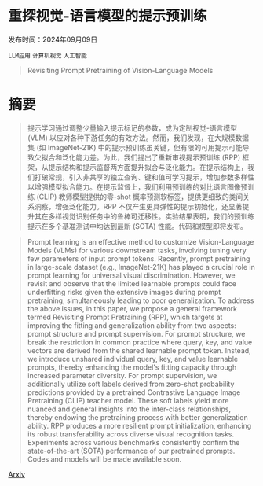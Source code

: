 # 重探视觉-语言模型的提示预训练

发布时间：2024年09月09日

`LLM应用` `计算机视觉` `人工智能`

> Revisiting Prompt Pretraining of Vision-Language Models

# 摘要

> 提示学习通过调整少量输入提示标记的参数，成为定制视觉-语言模型 (VLM) 以应对各种下游任务的有效方法。然而，我们发现，在大规模数据集 (如 ImageNet-21K) 中的提示预训练虽关键，但有限的可用提示可能导致欠拟合和泛化能力差。为此，我们提出了重新审视提示预训练 (RPP) 框架，从提示结构和提示监督两方面提升拟合与泛化能力。在提示结构上，我们打破常规，引入非共享的独立查询、键和值可学习提示，增加参数多样性以增强模型拟合能力。在提示监督上，我们利用预训练的对比语言图像预训练 (CLIP) 教师模型提供的零-shot 概率预测软标签，提供更细致的类间关系洞察，增强泛化能力。RPP 不仅产生更具弹性的提示初始化，还显著提升其在多样视觉识别任务中的鲁棒可迁移性。实验结果表明，我们的预训练提示在多个基准测试中均达到最新 (SOTA) 性能。代码和模型即将发布。

> Prompt learning is an effective method to customize Vision-Language Models (VLMs) for various downstream tasks, involving tuning very few parameters of input prompt tokens. Recently, prompt pretraining in large-scale dataset (e.g., ImageNet-21K) has played a crucial role in prompt learning for universal visual discrimination. However, we revisit and observe that the limited learnable prompts could face underfitting risks given the extensive images during prompt pretraining, simultaneously leading to poor generalization. To address the above issues, in this paper, we propose a general framework termed Revisiting Prompt Pretraining (RPP), which targets at improving the fitting and generalization ability from two aspects: prompt structure and prompt supervision. For prompt structure, we break the restriction in common practice where query, key, and value vectors are derived from the shared learnable prompt token. Instead, we introduce unshared individual query, key, and value learnable prompts, thereby enhancing the model's fitting capacity through increased parameter diversity. For prompt supervision, we additionally utilize soft labels derived from zero-shot probability predictions provided by a pretrained Contrastive Language Image Pretraining (CLIP) teacher model. These soft labels yield more nuanced and general insights into the inter-class relationships, thereby endowing the pretraining process with better generalization ability. RPP produces a more resilient prompt initialization, enhancing its robust transferability across diverse visual recognition tasks. Experiments across various benchmarks consistently confirm the state-of-the-art (SOTA) performance of our pretrained prompts. Codes and models will be made available soon.

[Arxiv](https://arxiv.org/abs/2409.06166)